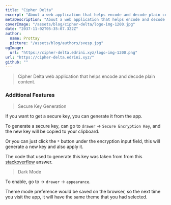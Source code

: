 ```yaml
---
title: "Cipher Delta"
excerpt: "About a web application that helps encode and decode plain content"
metaDescription: "About a web application that helps encode and decode plain content"
coverImage: "/assets/blog/cipher-delta/logo-img-1200.jpg"
date: "2037-11-02T05:35:07.322Z"
author:
  name: Prottay
  picture: "/assets/blog/authors/svesp.jpg"
ogImage:
  url: "https://cipher-delta.edrini.xyz/logo-img-1200.png"
url: "https://cipher-delta.edrini.xyz/"
github: ""
---
```


> Cipher Delta web application that helps encode and decode plain content.

### Additional Features

<div className="mt-10"> </div>

> <div class="text-yellow-900">Secure Key Generation</div>

<div className="mt-10"> </div>

If you want to get a secure key, you can generate it from the app.

To generate a secure key, can go to `drawer` -> `Secure Encryption Key`, and the new key will be copied to your clipboard.

Or you can just click the `*` button under the encryption input field, this will generate a new key and also apply it.

The code that used to generate this key was taken from from this [stackoverflow](https://stackoverflow.com/a/1349426/12966479) answer.

<div class="code-container">
<script src="https://gist.github.com/Prottoy2938/9df91fa0422a954470371046379ae73a.js"></script>
</div>

<div className="mt-20"> </div>

> <div class="text-purple-600">Dark Mode</div>

<div className="mt-10"> </div>

To enable, go to -> `drawer` -> `appearance`.

Theme mode preference would be saved on the browser, so the next time you visit the app, it will have the same theme that you had selected.

